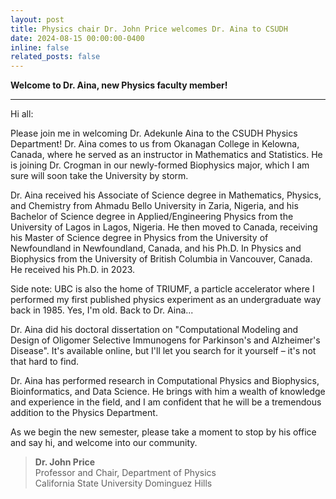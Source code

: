 ```yaml
---
layout: post
title: Physics chair Dr. John Price welcomes Dr. Aina to CSUDH
date: 2024-08-15 00:00:00-0400
inline: false
related_posts: false
---
```


**Welcome to Dr. Aina, new Physics faculty member!**


---

Hi all:

Please join me in welcoming Dr. Adekunle Aina to the CSUDH Physics Department! Dr. Aina comes to us from Okanagan College in Kelowna, Canada, where he served as an instructor in Mathematics and Statistics. He is joining Dr. Crogman in our newly-formed Biophysics major, which I am sure will soon take the University by storm.

Dr. Aina received his Associate of Science degree in Mathematics, Physics, and Chemistry from Ahmadu Bello University in Zaria, Nigeria, and his Bachelor of Science degree in Applied/Engineering Physics from the University of Lagos in Lagos, Nigeria. He then moved to Canada, receiving his Master of Science degree in Physics from the University of Newfoundland in Newfoundland, Canada, and his Ph.D. In Physics and Biophysics from the University of British Columbia in Vancouver, Canada. He received his Ph.D. in 2023.

Side note: UBC is also the home of TRIUMF, a particle accelerator where I performed my first published physics experiment as an undergraduate way back in 1985.  Yes, I'm old. Back to Dr. Aina...

Dr. Aina did his doctoral dissertation on "Computational Modeling and Design of Oligomer Selective Immunogens for Parkinson's and Alzheimer's Disease". It's available online, but I'll let you search for it yourself – it's not that hard to find.

Dr. Aina has performed research in Computational Physics and Biophysics, Bioinformatics, and Data Science. He brings with him a wealth of knowledge and experience in the field, and I am confident that he will be a tremendous addition to the Physics Department.

As we begin the new semester, please take a moment to stop by his office and say hi, and welcome into our community.

>**Dr. John Price**  
>Professor and Chair, Department of Physics  
>California State University Dominguez Hills

